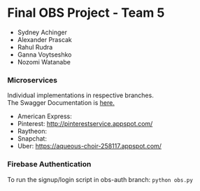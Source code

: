 # Final OBS Project - Team 5
* Sydney Achinger
* Alexander Prascak
* Rahul Rudra
* Ganna Voytseshko
* Nozomi Watanabe

### Microservices
Individual implementations in respective branches.  
The Swagger Documentation is [here.](https://app.swaggerhub.com/apis-docs/APrascak/cis-team-5/1.0.0)  
* American Express:  
* Pinterest: http://pinterestservice.appspot.com/  
* Raytheon:  
* Snapchat:  
* Uber: https://aqueous-choir-258117.appspot.com/  

### Firebase Authentication
To run the signup/login script in obs-auth branch: `python obs.py`
